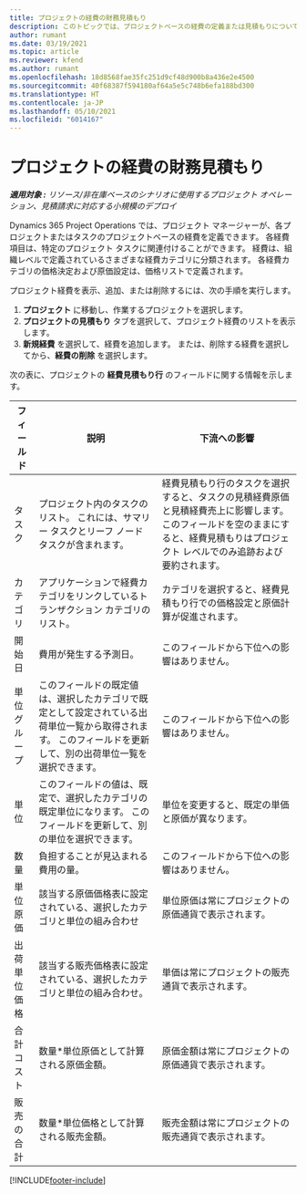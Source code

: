 ```yaml
---
title: プロジェクトの経費の財務見積もり
description: このトピックでは、プロジェクトベースの経費の定義または見積もりについて説明します。
author: rumant
ms.date: 03/19/2021
ms.topic: article
ms.reviewer: kfend
ms.author: rumant
ms.openlocfilehash: 18d8568fae35fc251d9cf48d900b8a436e2e4500
ms.sourcegitcommit: 40f68387f594180af64a5e5c748b6efa188bd300
ms.translationtype: HT
ms.contentlocale: ja-JP
ms.lasthandoff: 05/10/2021
ms.locfileid: "6014167"
---
```

# <a name="financial-estimates-for-expenses-on-projects"></a>プロジェクトの経費の財務見積もり
_**適用対象 :** リソース/非在庫ベースのシナリオに使用するプロジェクト オペレーション、見積請求に対応する小規模のデプロイ_

Dynamics 365 Project Operations では、プロジェクト マネージャーが、各プロジェクトまたはタスクのプロジェクトベースの経費を定義できます。 各経費項目は、特定のプロジェクト タスクに関連付けることができます。 経費は、組織レベルで定義されているさまざまな経費カテゴリに分類されます。 各経費カテゴリの価格決定および原価設定は、価格リストで定義されます。 

プロジェクト経費を表示、追加、または削除するには、次の手順を実行します。

1. **プロジェクト** に移動し、作業するプロジェクトを選択します。
2. **プロジェクトの見積もり** タブを選択して、プロジェクト経費のリストを表示します。
3. **新規経費** を選択して、経費を追加します。 または、削除する経費を選択してから、**経費の削除** を選択します。

次の表に、プロジェクトの **経費見積もり行** のフィールドに関する情報を示します。 

| **フィールド** | **説明** | **下流への影響** |
| --- | --- | --- |
| タスク​ | プロジェクト内のタスクのリスト。 これには、サマリー タスクとリーフ ノード タスクが含まれます。 | 経費見積もり行のタスクを選択すると、タスクの見積経費原価と見積経費売上に影響します。 このフィールドを空のままにすると、経費見積もりはプロジェクト レベルでのみ追跡および要約されます。 |
| カテゴリ | アプリケーションで経費カテゴリをリンクしているトランザクション カテゴリのリスト。 | カテゴリを選択すると、経費見積もり行での価格設定と原価計算が促進されます。 |
| 開始日 | 費用が発生する予測日。 | このフィールドから下位への影響はありません。 |
| 単位グループ | このフィールドの既定値は、選択したカテゴリで既定として設定されている出荷単位一覧から取得されます。 このフィールドを更新して、別の出荷単位一覧を選択できます。 | このフィールドから下位への影響はありません。 |
| 単位 | このフィールドの値は、既定で、選択したカテゴリの既定単位になります。 このフィールドを更新して、別の単位を選択できます。 | 単位を変更すると、既定の単価と原価が異なります。 |
| 数量 | 負担することが見込まれる費用の量。 | このフィールドから下位への影響はありません。 |
| 単位原価 | 該当する原価価格表に設定されている、選択したカテゴリと単位の組み合わせ | 単位原価は常にプロジェクトの原価通貨で表示されます。 |
| 出荷単位価格 | 該当する販売価格表に設定されている、選択したカテゴリと単位の組み合わせ。 | 単価は常にプロジェクトの販売通貨で表示されます。 |
| 合計コスト | 数量\*単位原価として計算される原価金額。| 原価金額は常にプロジェクトの原価通貨で表示されます。 |
| 販売の合計 | 数量\*単位価格として計算される販売金額。 | 販売金額は常にプロジェクトの販売通貨で表示されます。 |


[!INCLUDE[footer-include](../includes/footer-banner.md)]
